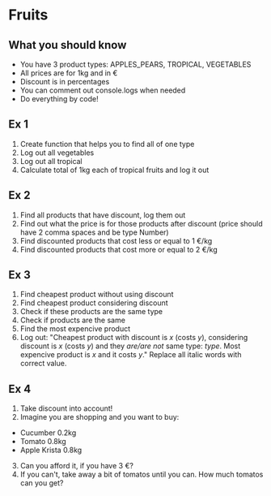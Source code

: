 # Fruits

## What you should know

- You have 3 product types: APPLES_PEARS, TROPICAL, VEGETABLES
- All prices are for 1kg and in €
- Discount is in percentages
- You can comment out console.logs when needed
- Do everything by code!

## Ex 1

1. Create function that helps you to find all of one type
2. Log out all vegetables
3. Log out all tropical
4. Calculate total of 1kg each of tropical fruits and log it out

## Ex 2

1. Find all products that have discount, log them out
2. Find out what the price is for those products after discount (price should have 2 comma spaces and be type Number)
3. Find discounted products that cost less or equal to 1 €/kg
4. Find discounted products that cost more or equal to 2 €/kg

## Ex 3

1. Find cheapest product without using discount
2. Find cheapest product considering discount
3. Check if these products are the same type
4. Check if products are the same
5. Find the most expencive product
6. Log out: "Cheapest product with discount is _x_ (costs _y_), considering discount is _x_ (costs _y_) and they _are/are not_ same type: _type_. Most expencive product is _x_ and it costs _y_." Replace all italic words with correct value.

## Ex 4

1. Take discount into account!
2. Imagine you are shopping and you want to buy:

- Cucumber 0.2kg
- Tomato 0.8kg
- Apple Krista 0.8kg

3. Can you afford it, if you have 3 €?
4. If you can't, take away a bit of tomatos until you can. How much tomatos can you get?
